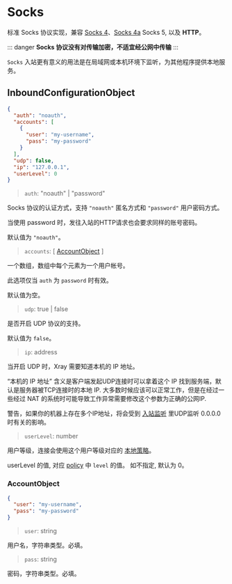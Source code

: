 # Socks

标准 Socks 协议实现，兼容
[Socks 4](http://ftp.icm.edu.pl/packages/socks/socks4/SOCKS4.protocol)、[Socks 4a](https://ftp.icm.edu.pl/packages/socks/socks4/SOCKS4A.protocol)
Socks 5, 以及 **HTTP**。

::: danger **Socks 协议没有对传输加密，不适宜经公网中传输** :::

`Socks` 入站更有意义的用法是在局域网或本机环境下监听，为其他程序提供本地服务。

## InboundConfigurationObject

```json
{
  "auth": "noauth",
  "accounts": [
    {
      "user": "my-username",
      "pass": "my-password"
    }
  ],
  "udp": false,
  "ip": "127.0.0.1",
  "userLevel": 0
}
```

> `auth`: "noauth" | "password"

Socks 协议的认证方式，支持 `"noauth"` 匿名方式和 `"password"` 用户密码方式。

当使用 password 时，发往入站的HTTP请求也会要求同样的账号密码。

默认值为 `"noauth"`。

> `accounts`: \[ [AccountObject](#accountobject) \]

一个数组，数组中每个元素为一个用户帐号。

此选项仅当 `auth` 为 `password` 时有效。

默认值为空。

> `udp`: true | false

是否开启 UDP 协议的支持。

默认值为 `false`。

> `ip`: address

当开启 UDP 时，Xray 需要知道本机的 IP 地址。

“本机的 IP 地址” 含义是客户端发起UDP连接时可以拿着这个 IP
找到服务端，默认是服务器被TCP连接时的本地 IP.
大多数时候应该可以正常工作，但是在经过一些经过 NAT
的系统时可能导致工作异常需要修改这个参数为正确的公网IP.

警告，如果你的机器上存在多个IP地址，将会受到
[入站监听](../inbound.md#inboundobject) 里UDP监听 0.0.0.0 时有关的影响。

> `userLevel`: number

用户等级，连接会使用这个用户等级对应的
[本地策略](../policy.md#levelpolicyobject)。

userLevel 的值, 对应 [policy](../policy.md#policyobject) 中 `level` 的值。
如不指定, 默认为 0。

### AccountObject

```json
{
  "user": "my-username",
  "pass": "my-password"
}
```

> `user`: string

用户名，字符串类型。必填。

> `pass`: string

密码，字符串类型。必填。
